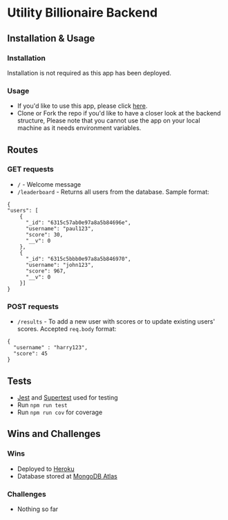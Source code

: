 # Utility Billionaire Backend

## Installation & Usage

### Installation

Installation is not required as this app has been deployed.

### Usage

- If you'd like to use this app, please click [here](https://frontend.app/).
- Clone or Fork the repo if you'd like to have a closer look at the backend structure,
Please note that you cannot use the app on your local machine as it needs environment variables.

## Routes

### GET requests

- `/` - Welcome message
- `/leaderboard` - Returns all users from the database. Sample format:
```
{
"users": [
    {
      "_id": "6315c57ab0e97a8a5b84696e",
      "username": "paul123",
      "score": 30,
      "__v": 0
    },
    {
      "_id": "6315c5bbb0e97a8a5b846970",
      "username": "john123",
      "score": 967,
      "__v": 0
    }]
}
```


### POST requests
- `/results` - To add a new user with scores or to update existing users' scores. Accepted `req.body` format: 
```
{
  "username" : "harry123",
  "score": 45
}
```

## Tests

- [Jest](https://jestjs.io/) and [Supertest](https://www.npmjs.com/package/supertest) used for testing
- Run `npm run test` 
- Run `npm run cov` for coverage

## Wins and Challenges

### Wins

- Deployed to [Heroku](https://heroku.com)
- Database stored at [MongoDB Atlas](https://www.mongodb.com/atlas/database)

### Challenges

- Nothing so far
